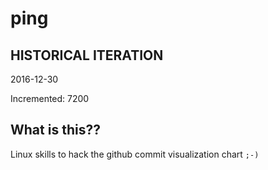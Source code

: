 # ping

## HISTORICAL ITERATION
2016-12-30

Incremented: 7200

## What is this?? 
Linux skills to hack the github commit visualization chart `;-)`
